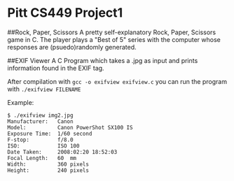 # Pitt CS449 Project1
##Rock, Paper, Scissors 
A pretty self-explanatory Rock, Paper, Scissors game in C. The player plays a "Best of 5" series with the computer whose responses are (psuedo)randomly generated. 

##EXIF Viewer
A C Program which takes a .jpg as input and prints information found in the EXIF tag.

After compilation with `gcc -o exifview exifview.c` you can run the program with `./exifview FILENAME`

Example: 
```
$ ./exifview img2.jpg
Manufacturer:   Canon
Model:          Canon PowerShot SX100 IS
Exposure Time:  1/60 second
F-stop:         f/8.0
ISO:            ISO 100
Date Taken:     2008:02:20 18:52:03
Focal Length:   60  mm
Width:          360 pixels
Height:         240 pixels

```

